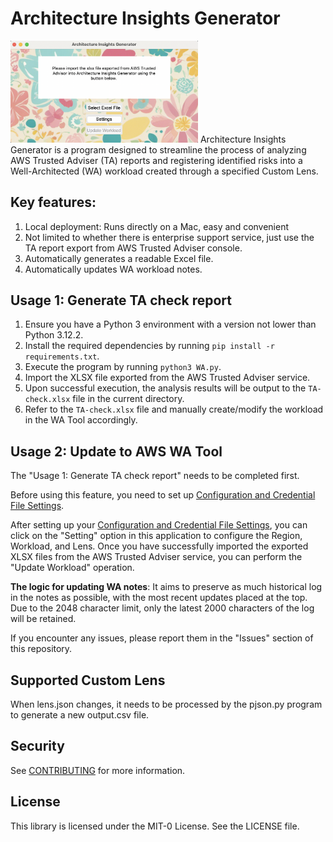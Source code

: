# Architecture Insights Generator
<img src="/ChimeraUI.png" alt="ChimeraUI" width="300">
Architecture Insights Generator is a program designed to streamline the process of analyzing AWS Trusted Adviser (TA) reports and registering identified risks into a Well-Architected (WA) workload created through a specified Custom Lens. 

## Key features:

1. Local deployment: Runs directly on a Mac, easy and convenient
2. Not limited to whether there is enterprise support service, just use the TA report export from AWS Trusted Adviser console.
3. Automatically generates a readable Excel file.
4. Automatically updates WA workload notes.

## Usage 1: Generate TA check report

1. Ensure you have a Python 3 environment with a version not lower than Python 3.12.2.
2. Install the required dependencies by running `pip install -r requirements.txt`.
3. Execute the program by running `python3 WA.py`.
4. Import the XLSX file exported from the AWS Trusted Adviser service.
5. Upon successful execution, the analysis results will be output to the `TA-check.xlsx` file in the current directory.
6. Refer to the `TA-check.xlsx` file and manually create/modify the workload in the WA Tool accordingly.

## Usage 2: Update to AWS WA Tool
The "Usage 1: Generate TA check report" needs to be completed first.

Before using this feature, you need to set up [Configuration and Credential File Settings](https://docs.aws.amazon.com/cli/latest/userguide/cli-configure-files.html).

After setting up your [Configuration and Credential File Settings](https://docs.aws.amazon.com/cli/latest/userguide/cli-configure-files.html), you can click on the "Setting" option in this application to configure the Region, Workload, and Lens. Once you have successfully imported the exported XLSX files from the AWS Trusted Adviser service, you can perform the "Update Workload" operation.

**The logic for updating WA notes**: It aims to preserve as much historical log in the notes as possible, with the most recent updates placed at the top. Due to the 2048 character limit, only the latest 2000 characters of the log will be retained.

If you encounter any issues, please report them in the "Issues" section of this repository.


## Supported Custom Lens

When lens.json changes, it needs to be processed by the pjson.py program to generate a new output.csv file.

## Security

See [CONTRIBUTING](CONTRIBUTING.md#security-issue-notifications) for more information.

## License

This library is licensed under the MIT-0 License. See the LICENSE file.

